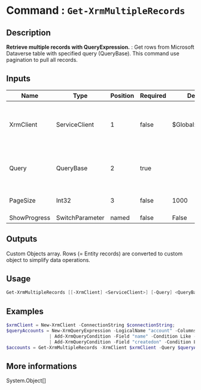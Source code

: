 # Command : `Get-XrmMultipleRecords` 

## Description

**Retrieve multiple records with QueryExpression.** : Get rows from Microsoft Dataverse table with specified query (QueryBase). 
This command use pagination to pull all records.

## Inputs

Name|Type|Position|Required|Default|Description
----|----|--------|--------|-------|-----------
XrmClient|ServiceClient|1|false|$Global:XrmClient|Xrm connector initialized to target instance. Use latest one by default. (CrmServiceClient)
Query|QueryBase|2|true||Query that select and filter data from Microsoft Dataverse table. (QueryBase)
PageSize|Int32|3|false|1000|Specify row count per page to pull. (Default: 1000)
ShowProgress|SwitchParameter|named|false|False|

## Outputs
Custom Objects array. Rows (= Entity records) are converted to custom object to simplify data operations.

## Usage

```Powershell 
Get-XrmMultipleRecords [[-XrmClient] <ServiceClient>] [-Query] <QueryBase> [[-PageSize] <Int32>] [-ShowProgress] [<CommonParameters>]
``` 

## Examples

```Powershell 
$xrmClient = New-XrmClient -ConnectionString $connectionString;
$queryAccounts = New-XrmQueryExpression -LogicalName "account" -Columns "*" `
                | Add-XrmQueryCondition -Field "name" -Condition Like -Values "D%" `
                | Add-XrmQueryCondition -Field "createdon" -Condition LastXMonths -Values 20;
$accounts = Get-XrmMultipleRecords -XrmClient $xrmClient -Query $queryAccounts;
``` 

## More informations

System.Object[]


